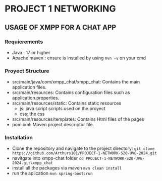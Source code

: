 # PROJECT 1 NETWORKING
## USAGE OF XMPP FOR A CHAT APP
### Requierements
- Java : 17 or higher
- Apache maven : ensure is installed by using `mvn -v` on your cmd

### Proyect Structure
- src/main/java/com/xmpp_chat/xmpp_chat: Contains the main application files.
- src/main/resources: Contains configuration files such as application.properties.
- src/main/resources/static: Contains static resources
  - js: java script scripts used on the proyect
  - css: the css
-  src/main/resources/templates: Contains Html files of the pages
- pom.xml: Maven project descriptor file.

### Installation
- Clone the repository and navigate to the project directory:
``` git clone https://github.com/Arthurs101/PROJECT-1-NETWORK-S20-UVG-2024.git ```
- navitgate into xmpp-chat folder ``` cd PROJECT-1-NETWORK-S20-UVG-2024.git\xmpp_chat ```
- install all the packages via maven  `mvn clean install`
- run the aplication `mvn spring-boot:run`

